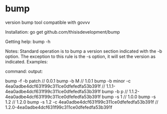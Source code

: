 # bump
version bump tool compatible with govvv

Installation:
  go get github.com/thisisdevelopment/bump

Getting help:
  bump -h

Notes:
  Standard operation is to bump a version section indicated with the -b option. The exception to this rule is the -s option, it will set the version as indicated.
  Examples:

  command:                                                    output:

  bump -f -b patch                                            // 0.0.1
  bump -b M                                                   // 1.0.1
  bump -b minor -c 4ea0adbe4dcf631f99c311ce0dfefedfa53b391f   // 1.1.1-4ea0adbe4dcf631f99c311ce0dfefedfa53b391f
  bump -b p                                                   // 1.1.2-4ea0adbe4dcf631f99c311ce0dfefedfa53b391f
  bump -s 1                                                   // 1.0.0
  bump -s 1.2                                                 // 1.2.0
  bump -s 1.2 -c 4ea0adbe4dcf631f99c311ce0dfefedfa53b391f     // 1.2.0-4ea0adbe4dcf631f99c311ce0dfefedfa53b391f

